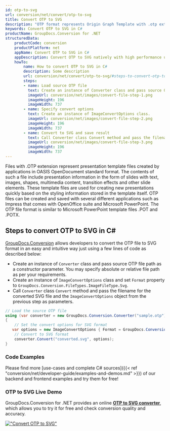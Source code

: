 ```yaml
---
id: otp-to-svg
url: conversion/net/convert/otp-to-svg
title: Convert OTP to SVG
description: "OTP format represents Origin Graph Template with .otp extension. Learn how to convert OTP to SVG file programmatically in C# language using GroupDocs.Conversion for .NET library."
keywords: Convert OTP to SVG in C#
productName: GroupDocs.Conversion for .NET
structuredData:
    productCode: conversion
    productPlatform: net
    appName: Convert OTP to SVG in C#
    appDescription: Convert OTP to SVG natively with high performance using C# language and server side GroupDocs.Conversion for .NET APIs, without the use of any software like Microsoft or Open Office.
    howTo:
        name: How to convert OTP to SVG in C# 
        description: Some description
        url: conversion/net/convert/otp-to-svg/#steps-to-convert-otp-to-svg-in-c
        steps:
        - name: Load source OTP file 
          text: Create an instance of Converter class and pass source OTP file path as a constructor parameter. You may specify absolute or relative file path as per your requirements. 
          imageUrl: conversion/net/images/convert-file-step-1.png
          imageHeight: 196
          imageWidth: 737
        - name: Specify convert options 
          text: Create an instance of ImageConvertOptions class.
          imageUrl: conversion/net/images/convert-file-step-2.png
          imageHeight: 196
          imageWidth: 737
        - name: Convert to SVG and save result 
          text: Call Converter class Convert method and pass the filename for the converted HTML file and the ImageConvertOptions object from the previous step as parameters.
          imageUrl: conversion/net/images/convert-file-step-3.png
          imageHeight: 196
          imageWidth: 737
---
```


Files with .OTP extension represent presentation template files created by applications in OASIS OpenDocument standard format. The contents of such a file include presentation information in the form of slides with text, images, shapes, multimedia content, transition effects and other slide elements. These template files are used for creating new presentations quickly based on the styling information stored in the template itself. OTP files can be created and saved with several different applications such as Impress that comes with OpenOffice suite and Microsoft PowerPoint. The OTP file format is similar to Microsoft PowerPoint template files .POT and .POTX.

## Steps to convert OTP to SVG in C#

[GroupDocs.Conversion](https://products.groupdocs.com/conversion/net) allows developers to convert the OTP file to SVG format in an easy and intuitive way just using a few lines of code as described below:

* Create an instance of `Converter` class and pass source OTP file path as a constructor parameter. You may specify absolute or relative file path as per your requirements. 
* Create an instance of `ImageConvertOptions` class and set `Format` property to `GroupDocs.Conversion.FileTypes.ImageFileType.Svg`.
* Call `Converter` class `Convert` method and pass the filename for the converted SVG file and the `ImageConvertOptions` object from the previous step as parameters.

```csharp
// Load the source OTP file
using (var converter = new GroupDocs.Conversion.Converter("sample.otp"))
{
    // Set the convert options for SVG format
   var options = new ImageConvertOptions { Format = GroupDocs.Conversion.FileTypes.ImageFileType.Svg };
    // Convert to SVG format
    converter.Convert("converted.svg", options);
}
```

### Code Examples

Please find more [use-cases and complete C# sources]({{< ref "conversion/net/developer-guide/examples-and-demos.md" >}}) of our backend and frontend examples and try them for free!

### OTP to SVG Live Demo

GroupDocs.Conversion for .NET provides an online [**OTP to SVG converter**](https://products.groupdocs.app/conversion/otp-to-svg), which allows you to try it for free and check conversion quality and accuracy.

[!["Convert OTP to SVG"](conversion/net/images/convert-to-svg/convert-otp-to-svg.png)](https://products.groupdocs.app/conversion/otp-to-svg)